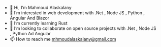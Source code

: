 - 👋 Hi, I’m Mahmoud Alaskalany
- 👀 I’m interested in web development with .Net , Node JS , Python , Angular And Blazor
- 🌱 I’m currently learning Rust 
- 💞️ I’m looking to collaborate on open source projects with .Net , Node JS , Python Ad Angular
- 📫 How to reach me mhmoudalaskalany@gmail.com

<!---
mhmoudalaskalany/mhmoudalaskalany is a ✨ special ✨ repository because its `README.md` (this file) appears on your GitHub profile.
You can click the Preview link to take a look at your changes.
--->
